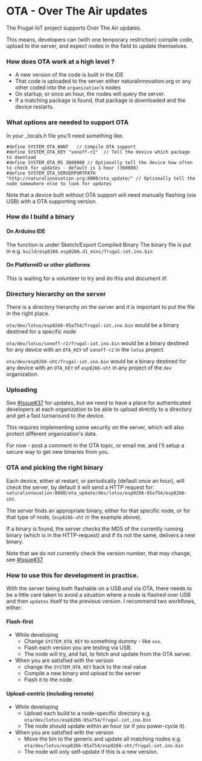 # OTA - Over The Air updates

The Frugal-IoT project supports Over The Air updates.

This means, developers can (with one temporary restriction) compile code, upload to the server, and expect nodes 
in the field to update themselves. 

### How does OTA work at a high level ?
* A new version of the code is built in the IDE
* That code is uploaded to the server either naturalinnovation.org or any other coded into the `organization`'s nodes
* On startup, or once an hour, the nodes will query the server.
* If a matching package is found, that package is downloaded and the device restarts.

### What options are needed to support OTA
In your _locals.h file you'll need something like. 
```
#define SYSTEM_OTA_WANT   // Compile OTA support 
#define SYSTEM_OTA_KEY "sonoff-r2"  // Tell the device which package to download
#define SYSTEM_OTA_MS 3600000 // Optionally tell the device how often to check for updates - default is 1-hour (360000)
#define SYSTEM_OTA_SERVERPORTPATH "http://naturalinnovation.org:8080/ota_update/" // Optionally tell the node somewhere else to look for updates
```
Note that a device built without OTA support will need manually flashing (via USB) with a OTA supporting version. 

### How do I build a binary

#### On Arduino IDE

The function is under Sketch/Export Compiled Binary
The binary file is put in e.g. `build/esp8266.esp8266.d1_mini/frugal-iot.ino.bin`

#### On PlatformIO or other platforms

This is waiting for a volunteer to try and do this and document it! 

### Directory hierarchy on the server 

There is a directory hierarchy on the server and it is important to put the file in the right place. 

`ota/dev/lotus/esp8266-95a754/frugal-iot.ino.bin` 
would be a binary destined for a specific node 

`ota/dev/lotus/sonoff-r2/frugal-iot.ino.bin` 
would be a binary destined for any device with an `OTA_KEY` of `sonoff-r2` in the `lotus` project. 

`ota/dev/esp8266-sht/frugal-iot.ino.bin` 
would be a binary destined for any device with an `OTA_KEY` of `esp8266-sht` in any project of the `dev` organization.

### Uploading 

See [#Issue#37](https://github.com/mitra42/frugal-iot/issues/37) for updates, 
but we need to have a place for authenticated developers at each organization 
to be able to upload directly to a directory and get a fast turnaround to the device. 

This requires implementing some security on the server, which will also protect different organization's data.

For now - post a comment in the OTA topic, or email me, and I'll setup a secure way to get new binaries from you. 

### OTA and picking the right binary

Each device, either at restart, or periodically (default once an hour), 
will check the server, by default it will send a HTTP request for:
`naturalinnovation:8080/ota_update/dev/lotus/esp8266-95a754/esp8266-sht`. 

The server finds an appropriate binary, either for that specific node, or for that type of node,
(`esp8266-sht` in the example above).

If a binary is found, the server checks the MD5 of the currently running binary (which is in the HTTP-request) 
and if its not the same, delivers a new binary. 

Note that we do not currently check the version number,
that may change, see [#Issue#37](https://github.com/mitra42/frugal-iot/issues/37)

### How to use this for development in practice. 

With the server being both flashable on a USB *and* via OTA, there needs to be a little care taken to avoid a situation where a node
is flashed over USB and then `updates` itself to the previous version.  I recommend two workflows, either:

#### Flash-first
* While developing
  * Change `SYSTEM_OTA_KEY` to something dummy - like `xxx`. 
  * Flash each version you are testing via USB.
  * The node will try, and fail, to fetch and update from the OTA server.
* When you are satisfied with the version
  * change the `SYSTEM_OTA_KEY` back to the real value
  * Compile a new binary and upload to the server
  * Flash it to the node. 

#### Upload-centric (including remote)
* While developing
  * Upload each build to a node-specific directory e.g. `ota/dev/lotus/esp8266-95a754/frugal-iot.ino.bin`
  * The node should update within an hour (or if you power-cycle it).
* When you are satisfied with the version
  * Move the bin to the generic and update all matching nodes e.g. `ota/dev/lotus/esp8266-95a754/esp8266-sht/frugal-iot.ino.bin`
  * The node will only self-update if this is a new version. 

